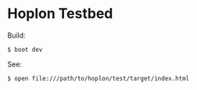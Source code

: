 # Hoplon Testbed

Build:

```
$ boot dev
```

See:

```
$ open file:///path/to/hoplon/test/target/index.html
```
